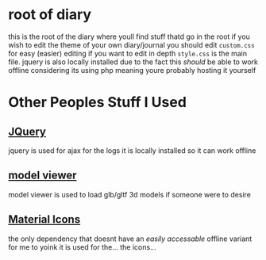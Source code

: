 # root of diary
this is the root of the diary where youll find stuff thatd go in the root
if you wish to edit the theme of your own diary/journal you should edit `custom.css` for easy (easier) editing
if you want to edit in depth `style.css` is the main file.
jquery is also locally installed due to the fact this *should* be able to work offline considering its using php meaning youre probably hosting it yourself

# Other Peoples Stuff I Used
## [JQuery](https://jquery.com/)
jquery is used for ajax for the logs
it is locally installed so it can work offline

## [model viewer](https://modelviewer.dev/)
model viewer is used to load glb/gltf 3d models if someone were to desire

## [Material Icons](https://fonts.google.com/icons)
the only dependency that doesnt have an *easily accessable* offline variant for me to yoink it is used for the...
the icons...
